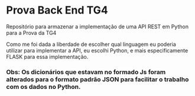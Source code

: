 # Prova Back End TG4
Repositório para armazenar a implementação de uma API REST em Python para a Prova da TG4

Como me foi dada a liberdade de escolher qual linguagem eu poderia utilizar para implementar a API, eu escolhi Python, e mais especificamente FLASK para essa implementação.

### </b> Obs: Os dicionários que estavam no formado Js foram alterados para o formato padrão JSON para facilitar o trabalho com os dados no Python. </b>
